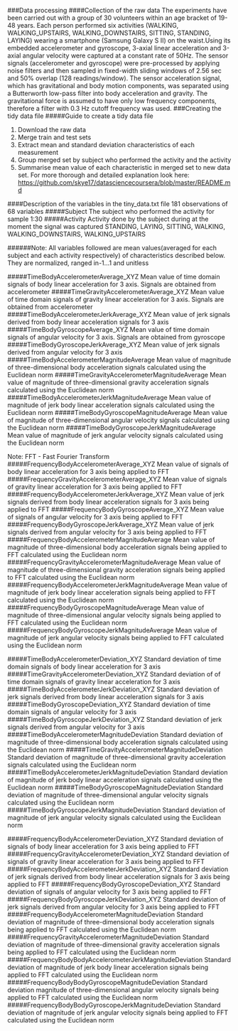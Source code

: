 ###Data processing
####Collection of the raw data
The experiments have been carried out with a group of 30 volunteers within an age bracket of 19-48 years. 
Each person performed six activities (WALKING, WALKING_UPSTAIRS, WALKING_DOWNSTAIRS, SITTING, STANDING, LAYING) 
wearing a smartphone (Samsung Galaxy S II) on the waist.Using its embedded accelerometer and gyroscope, 3-axial linear acceleration and 3-axial angular velocity were captured at a constant rate of 50Hz.
The sensor signals (accelerometer and gyroscope) were pre-processed by applying noise filters and 
then sampled in fixed-width sliding windows of 2.56 sec and 50% overlap (128 readings/window). 
The sensor acceleration signal, which has gravitational and body motion components, was separated using a Butterworth 
low-pass filter into body acceleration and gravity. The gravitational force is assumed to have only 
low frequency components, therefore a filter with 0.3 Hz cutoff frequency was used. 
###Creating the tidy data file
#####Guide to create a tidy data file
1. Download the raw data
2. Merge train and test sets
3. Extract mean and standard deviation characteristics of each measurement
4. Group merged set by subject who performed the activity and the activity
5. Summarise mean value of each characteristic in merged set to new data set.
For more thorough and detailed explanation look here: https://github.com/skye17/datasciencecoursera/blob/master/README.md

####Description of the variables in the tiny_data.txt file
181 observations of 68 variables
#####Subject
The subject who performed the activity for sample
1:30
#####Activity
Activity done by the subject  during at the moment the signal was captured
STANDING, LAYING, SITTING, WALKING, WALKING_DOWNSTAIRS, WALKING_UPSTAIRS

######Note: 
All variables followed are mean values(averaged for each subject and each activity respectively) 
of characteristics described below. They are normalized, ranged in-1…1 and unitless

#####TimeBodyAccelerometerAverage_XYZ
Mean value of time domain signals of body linear acceleration for 3 axis. 
Signals are obtained from accelerometer
#####TimeGravityAccelerometerAverage_XYZ
Mean value of time domain signals of gravity linear acceleration for 3 axis. 
Signals are obtained from accelerometer
#####TimeBodyAccelerometerJerkAverage_XYZ
Mean value of jerk signals derived from body linear acceleration signals for 3 axis
#####TimeBodyGyroscopeAverage_XYZ
Mean value of time domain signals of angular velocity for 3 axis.
Signals are obtained from gyroscope
#####TimeBodyGyroscopeJerkAverage_XYZ
Mean value of jerk signals derived from angular velocity for 3 axis
#####TimeBodyAccelerometerMagnitudeAverage
Mean value of magnitude of three-dimensional body acceleration signals calculated using the Euclidean norm
#####TimeGravityAccelerometerMagnitudeAverage
Mean value of magnitude of three-dimensional gravity acceleration signals calculated using the Euclidean norm
#####TimeBodyAccelerometerJerkMagnitudeAverage
Mean value of magnitude of jerk body linear acceleration signals calculated using the Euclidean norm
#####TimeBodyGyroscopeMagnitudeAverage
Mean value of magnitude of three-dimensional angular velocity signals calculated using the Euclidean norm
#####TimeBodyGyroscopeJerkMagnitudeAverage
Mean value of magnitude of jerk angular velocity signals calculated using the Euclidean norm

Note: FFT - Fast Fourier Transform
#####FrequencyBodyAccelerometerAverage_XYZ
Mean value of signals of body linear acceleration for 3 axis being applied to FFT
#####FrequencyGravityAccelerometerAverage_XYZ
Mean value of signals of gravity linear acceleration for 3 axis being applied to FFT
#####FrequencyBodyAccelerometerJerkAverage_XYZ
Mean value of jerk signals derived from body linear acceleration signals for 3 axis being applied to FFT
#####FrequencyBodyGyroscopeAverage_XYZ
Mean value of signals of angular velocity for 3 axis being applied to FFT
#####FrequencyBodyGyroscopeJerkAverage_XYZ
Mean value of jerk signals derived from angular velocity for 3 axis being applied to FFT
#####FrequencyBodyAccelerometerMagnitudeAverage
Mean value of magnitude of three-dimensional body acceleration signals being applied to FFT calculated using the Euclidean norm 
#####FrequencyGravityAccelerometerMagnitudeAverage
Mean value of magnitude of three-dimensional gravity acceleration signals being applied to FFT calculated using the Euclidean norm
#####FrequencyBodyAccelerometerJerkMagnitudeAverage
Mean value of magnitude of jerk body linear acceleration signals being applied to FFT calculated using the Euclidean norm
#####FrequencyBodyGyroscopeMagnitudeAverage
Mean value of magnitude of three-dimensional angular velocity signals being applied to FFT calculated using the Euclidean norm
#####FrequencyBodyGyroscopeJerkMagnitudeAverage
Mean value of magnitude of jerk angular velocity signals being applied to FFT calculated using the Euclidean norm

#####TimeBodyAccelerometerDeviation_XYZ
Standard deviation of time domain signals of body linear acceleration for 3 axis
#####TimeGravityAccelerometerDeviation_XYZ
Standard deviation of of time domain signals of gravity linear acceleration for 3 axis
#####TimeBodyAccelerometerJerkDeviation_XYZ
Standard deviation of jerk signals derived from body linear acceleration signals for 3 axis
#####TimeBodyGyroscopeDeviation_XYZ
Standard deviation of time domain signals of angular velocity for 3 axis
#####TimeBodyGyroscopeJerkDeviation_XYZ
Standard deviation of jerk signals derived from angular velocity for 3 axis
#####TimeBodyAccelerometerMagnitudeDeviation
Standard deviation of magnitude of three-dimensional body acceleration signals calculated using the Euclidean norm
#####TimeGravityAccelerometerMagnitudeDeviation
Standard deviation of magnitude of three-dimensional gravity acceleration signals calculated using the Euclidean norm
#####TimeBodyAccelerometerJerkMagnitudeDeviation
Standard deviation of magnitude of jerk body linear acceleration signals calculated using the Euclidean norm
#####TimeBodyGyroscopeMagnitudeDeviation
Standard deviation of magnitude of three-dimensional angular velocity signals calculated using the Euclidean norm
#####TimeBodyGyroscopeJerkMagnitudeDeviation
Standard deviation of magnitude of jerk angular velocity signals calculated using the Euclidean norm


#####FrequencyBodyAccelerometerDeviation_XYZ
Standard deviation of signals of body linear acceleration for 3 axis being applied to FFT
#####FrequencyGravityAccelerometerDeviation_XYZ
Standard deviation of signals of gravity linear acceleration for 3 axis being applied to FFT
#####FrequencyBodyAccelerometerJerkDeviation_XYZ
Standard deviation of jerk signals derived from body linear acceleration signals for 3 axis being applied to FFT
#####FrequencyBodyGyroscopeDeviation_XYZ
Standard deviation of signals of angular velocity for 3 axis being applied to FFT
#####FrequencyBodyGyroscopeJerkDeviation_XYZ
Standard deviation of jerk signals derived from angular velocity for 3 axis being applied to FFT
#####FrequencyBodyAccelerometerMagnitudeDeviation
Standard deviation of magnitude of three-dimensional body acceleration signals being applied to FFT calculated using the Euclidean norm
#####FrequencyGravityAccelerometerMagnitudeDeviation
Standard deviation of magnitude of three-dimensional gravity acceleration signals being applied to FFT calculated using the Euclidean norm
#####FrequencyBodyBodyAccelerometerJerkMagnitudeDeviation
Standard deviation of magnitude of jerk body linear acceleration signals being applied to FFT calculated using the Euclidean norm
#####FrequencyBodyBodyGyroscopeMagnitudeDeviation
Standard deviation magnitude of three-dimensional angular velocity signals being applied to FFT calculated using the Euclidean norm
#####FrequencyBodyBodyGyroscopeJerkMagnitudeDeviation
Standard deviation of magnitude of jerk angular velocity signals being applied to FFT calculated using the Euclidean norm
